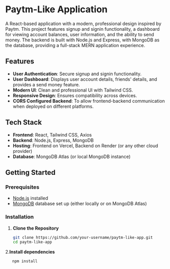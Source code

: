 # Paytm-Like Application

A React-based application with a modern, professional design inspired by Paytm. This project features signup and signin functionality, a dashboard for viewing account balances, user information, and the ability to send money. The backend is built with Node.js and Express, with MongoDB as the database, providing a full-stack MERN application experience.

## Features

- **User Authentication**: Secure signup and signin functionality.
- **User Dashboard**: Displays user account details, friends' details, and provides a send money feature.
- **Modern UI**: Clean and professional UI with Tailwind CSS.
- **Responsive Design**: Ensures compatibility across devices.
- **CORS Configured Backend**: To allow frontend-backend communication when deployed on different platforms.

## Tech Stack

- **Frontend**: React, Tailwind CSS, Axios
- **Backend**: Node.js, Express, MongoDB
- **Hosting**: Frontend on Vercel, Backend on Render (or any other cloud provider)
- **Database**: MongoDB Atlas (or local MongoDB instance)

## Getting Started

### Prerequisites

- [Node.js](https://nodejs.org/) installed
- [MongoDB](https://www.mongodb.com/) database set up (either locally or on MongoDB Atlas)

### Installation

1. **Clone the Repository**
   ```bash
   git clone https://github.com/your-username/paytm-like-app.git
   cd paytm-like-app
2.**Install dependencies**
  ```bash
     npm install
